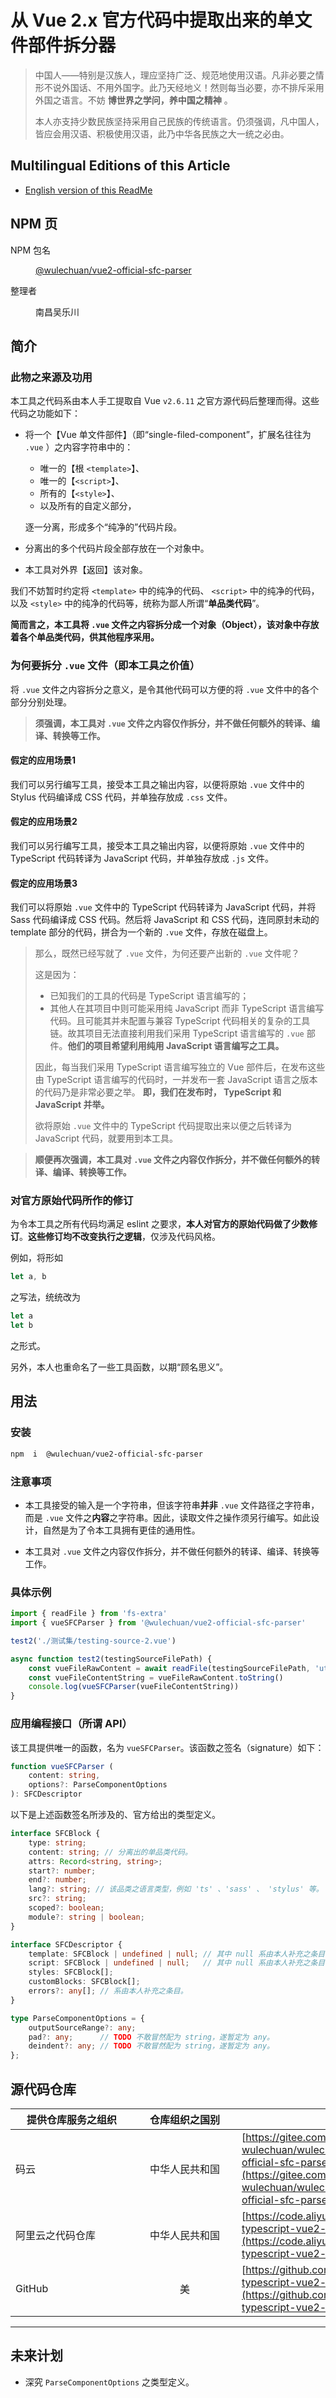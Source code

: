 # 从 Vue 2.x 官方代码中提取出来的单文件部件拆分器

<link rel="stylesheet" href="./node_modules/@wulechuan/css-stylus-markdown-themes/源代码/发布的源代码/文章排版与配色方案集/层叠样式表/wulechuan-styles-for-html-via-markdown--vscode.default.min.css">


> 中国人——特别是汉族人，理应坚持广泛、规范地使用汉语。凡非必要之情形不说外国话、不用外国字。此乃天经地义！然则每当必要，亦不排斥采用外国之语言。不妨 **博世界之学问，养中国之精神** 。
>
> 本人亦支持少数民族坚持采用自己民族的传统语言。仍须强调，凡中国人，皆应会用汉语、积极使用汉语，此乃中华各民族之大一统之必由。



## Multilingual Editions of this Article

- [English version of this ReadMe](./文档集/ReadMe.en-US.md)




## NPM 页

<dl>
<dt>NPM 包名</dt>
<dd>

[@wulechuan/vue2-official-sfc-parser](https://www.npmjs.com/package/@wulechuan/vue2-official-sfc-parser)

</dd>
<dt>整理者</dt>
<dd><p>南昌吴乐川</p></dd>
</dl>





## 简介

### 此物之来源及功用

本工具之代码系由本人手工提取自 Vue `v2.6.11` 之官方源代码后整理而得。这些代码之功能如下：

-   将一个【Vue 单文件部件】（即“single-filed-component”，扩展名往往为 `.vue` ）之内容字符串中的：

    - 唯一的【根 `<template>`】、
    - 唯一的【`<script>`】、
    - 所有的【`<style>`】、
    - 以及所有的自定义部分，
    
    逐一分离，形成多个“纯净的”代码片段。
    
-   分离出的多个代码片段全部存放在一个对象中。
-   本工具对外界【返回】该对象。

我们不妨暂时约定将 `<template>` 中的纯净的代码、 `<script>` 中的纯净的代码，以及 `<style>` 中的纯净的代码等，统称为鄙人所谓“**单品类代码**”。

**简而言之，本工具将 `.vue` 文件之内容拆分成一个对象（Object），该对象中存放着各个单品类代码，供其他程序采用。**



### 为何要拆分 `.vue` 文件（即本工具之价值）

将 `.vue` 文件之内容拆分之意义，是令其他代码可以方便的将 `.vue` 文件中的各个部分分别处理。

> **须强调，本工具对 `.vue` 文件之内容仅作拆分，并不做任何额外的转译、编译、转换等工作。**


#### 假定的应用场景1

我们可以另行编写工具，接受本工具之输出内容，以便将原始 `.vue` 文件中的 Stylus 代码编译成 CSS 代码，并单独存放成 `.css` 文件。

#### 假定的应用场景2

我们可以另行编写工具，接受本工具之输出内容，以便将原始 `.vue` 文件中的 TypeScript 代码转译为 JavaScript 代码，并单独存放成 `.js` 文件。

#### 假定的应用场景3

我们可以将原始 `.vue` 文件中的 TypeScript 代码转译为 JavaScript 代码，并将 Sass 代码编译成 CSS 代码。然后将 JavaScript 和 CSS 代码，连同原封未动的 template 部分的代码，拼合为一个新的 `.vue` 文件，存放在磁盘上。

> 那么，既然已经写就了 `.vue` 文件，为何还要产出新的 `.vue` 文件呢？
>
> 这是因为：
>
> - 已知我们的工具的代码是 TypeScript 语言编写的；
> - 其他人在其项目中则可能采用纯 JavaScript 而非 TypeScript 语言编写代码。且可能其并未配置与兼容 TypeScript 代码相关的复杂的工具链。故其项目无法直接利用我们采用 TypeScript 语言编写的 `.vue` 部件。**他们的项目希望利用纯用 JavaScript 语言编写之工具。**
>
> 因此，每当我们采用 TypeScript 语言编写独立的 Vue 部件后，在发布这些由 TypeScript 语言编写的代码时，一并发布一套 JavaScript 语言之版本的代码乃是非常必要之举。 **即，我们在发布时， TypeScript 和 JavaScript 并举。**
>
> 欲将原始 `.vue` 文件中的 TypeScript 代码提取出来以便之后转译为 JavaScript 代码，就要用到本工具。

> **顺便再次强调，本工具对 `.vue` 文件之内容仅作拆分，并不做任何额外的转译、编译、转换等工作。**


### 对官方原始代码所作的修订

为令本工具之所有代码均满足 eslint 之要求，**本人对官方的原始代码做了少数修订**。**这些修订均不改变执行之逻辑**，仅涉及代码风格。

例如，将形如

```ts
let a, b
```

之写法，统统改为

```ts
let a
let b
```

之形式。

另外，本人也重命名了一些工具函数，以期“顾名思义”。




## 用法

### 安装

```sh
npm  i  @wulechuan/vue2-official-sfc-parser
```

### 注意事项

-   本工具接受的输入是一个字符串，但该字符串**并非** `.vue` 文件路径之字符串，而是 `.vue` 文件之**内容**之字符串。因此，读取文件之操作须另行编写。如此设计，自然是为了令本工具拥有更佳的通用性。

-   本工具对 `.vue` 文件之内容仅作拆分，并不做任何额外的转译、编译、转换等工作。



### 具体示例

```js
import { readFile } from 'fs-extra'
import { vueSFCParser } from '@wulechuan/vue2-official-sfc-parser'

test2('./测试集/testing-source-2.vue')

async function test2(testingSourceFilePath) {
    const vueFileRawContent = await readFile(testingSourceFilePath, 'utf8')
    const vueFileContentString = vueFileRawContent.toString()
    console.log(vueSFCParser(vueFileContentString))
}
```


### 应用编程接口（所谓 API）

该工具提供唯一的函数，名为 `vueSFCParser`。该函数之签名（signature）如下：

```ts
function vueSFCParser (
    content: string,
    options?: ParseComponentOptions
): SFCDescriptor
```



以下是上述函数签名所涉及的、官方给出的类型定义。

```ts
interface SFCBlock {
    type: string;
    content: string; // 分离出的单品类代码。
    attrs: Record<string, string>;
    start?: number;
    end?: number;
    lang?: string; // 该品类之语言类型，例如 'ts' 、'sass' 、 'stylus' 等。
    src?: string;
    scoped?: boolean;
    module?: string | boolean;
}

interface SFCDescriptor {
    template: SFCBlock | undefined | null; // 其中 null 系由本人补充之条目。
    script: SFCBlock | undefined | null;   // 其中 null 系由本人补充之条目。
    styles: SFCBlock[];
    customBlocks: SFCBlock[];
    errors?: any[]; // 系由本人补充之条目。
}

type ParseComponentOptions = {
    outputSourceRange?: any;
    pad?: any;      // TODO 不敢冒然配为 string，遂暂定为 any。
    deindent?: any; // TODO 不敢冒然配为 string，遂暂定为 any。
};
```



## 源代码仓库

| <span style="display:inline-block;width:180px;">提供仓库服务之组织</span> | <span style="display:inline-block;width:150px;">仓库组织之国别</span> | 仓库地址 |
| ------------- | :----------: | ------- |
| 码云           | 中华人民共和国 | [https://gitee.com/nanchang-wulechuan/wulechuan-typescript-vue2-official-sfc-parser.git](https://gitee.com/nanchang-wulechuan/wulechuan-typescript-vue2-official-sfc-parser.git) |
| 阿里云之代码仓库 | 中华人民共和国 | [https://code.aliyun.com/wulechuan/wulechuan-typescript-vue2-official-sfc-parser.git](https://code.aliyun.com/wulechuan/wulechuan-typescript-vue2-official-sfc-parser.git) |
| GitHub         | 美           | [https://github.com/wulechuan/wulechuan-typescript-vue2-official-sfc-parser.git](https://github.com/wulechuan/wulechuan-typescript-vue2-official-sfc-parser.git) |




---

## 未来计划

- 深究 `ParseComponentOptions` 之类型定义。




